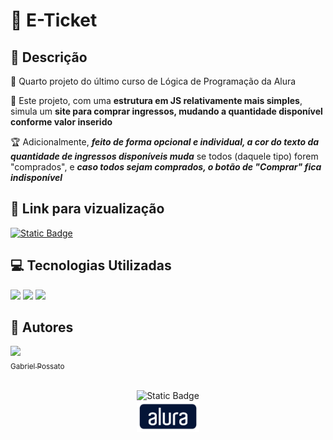 # 🎫 E-Ticket

## 📰 Descrição

💬 Quarto projeto do último curso de Lógica de Programação da Alura

🚩 Este projeto, com uma **estrutura em JS relativamente mais simples**, simula um **site para comprar ingressos, mudando a quantidade disponível conforme valor inserido**

🏆 Adicionalmente, **_feito de forma opcional e individual, a cor do texto da quantidade de ingressos disponíveis muda_** se todos (daquele tipo) forem "comprados", e **_caso todos sejam comprados, o botão de "Comprar" fica indisponível_**

## 🔗 Link para vizualização

<a href = "?"> <img alt="Static Badge" src="https://img.shields.io/badge/Clique aqui-blue?style=for-the-badge"> </a>

## 💻 Tecnologias Utilizadas
<img src="https://cdn.jsdelivr.net/gh/devicons/devicon@latest/icons/javascript/javascript-original.svg" height = "40"/> <img src="https://cdn.jsdelivr.net/gh/devicons/devicon@latest/icons/html5/html5-original.svg" height = "40"/> <img src="https://cdn.jsdelivr.net/gh/devicons/devicon@latest/icons/css3/css3-original.svg" height = "40" />

## 🙋 Autores
[<img loading="lazy" src="https://avatars.githubusercontent.com/u/136634888?v=4" width=80><br> <sub> Gabriel Possato </sub>](https://github.com/possatogabriel)
<br>
<br>
<p align = "center"> <img alt="Static Badge" src="https://img.shields.io/badge/STATUS%20%20%20%20%20%20%20%20%20%20%20%20%20%20%20-concluído-green?style=for-the-badge"> <br/> <img src = "assets/alura1.png" height = "50"></p>